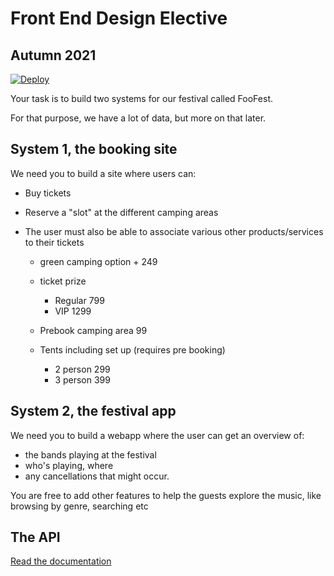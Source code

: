# Front End Design Elective

## Autumn 2021

<a href="https://heroku.com/deploy?template=https://github.com/jonasholbech/foofest/tree/master"><img src="https://www.herokucdn.com/deploy/button.svg" alt="Deploy"></a>

Your task is to build two systems for our festival called FooFest.

For that purpose, we have a lot of data, but more on that later.

## System 1, the booking site

We need you to build a site where users can:

- Buy tickets
- Reserve a "slot" at the different camping areas
- The user must also be able to associate various other products/services to their tickets

  - green camping option + 249
  - ticket prize

    - Regular 799
    - VIP 1299

  - Prebook camping area 99
  - Tents including set up (requires pre booking)
    - 2 person 299
    - 3 person 399

## System 2, the festival app

We need you to build a webapp where the user can get an overview of:

- the bands playing at the festival
- who's playing, where
- any cancellations that might occur.

You are free to add other features to help the guests explore the music, like browsing by genre, searching etc

## The API

[Read the documentation](https://jonasholbech.github.io/Frontend-Exam-Spring-2021-API-Docs/)
